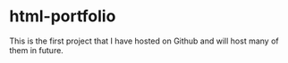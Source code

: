 # html-portfolio
This is the first project that I have hosted on Github and will host many of them in future.
